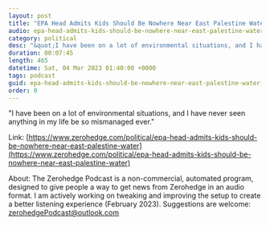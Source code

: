 ```yaml
---
layout: post
title: "EPA Head Admits Kids Should Be Nowhere Near East Palestine Water"
audio: epa-head-admits-kids-should-be-nowhere-near-east-palestine-water-0
category: political
desc: "&quot;I have been on a lot of environmental situations, and I have never seen anything in my life be so mismanaged ever.&quot; "
duration: 00:07:45
length: 465
datetime: Sat, 04 Mar 2023 01:40:00 +0000
tags: podcast
guid: epa-head-admits-kids-should-be-nowhere-near-east-palestine-water-0
order: 0
---
```

&quot;I have been on a lot of environmental situations, and I have never seen anything in my life be so mismanaged ever.&quot; 

Link: [https://www.zerohedge.com/political/epa-head-admits-kids-should-be-nowhere-near-east-palestine-water](https://www.zerohedge.com/political/epa-head-admits-kids-should-be-nowhere-near-east-palestine-water)

About: The Zerohedge Podcast is a non-commercial, automated program, designed to give people a way to get news from Zerohedge in an audio format.  I am actively working on tweaking and improving the setup to create a better listening experience (February 2023).  Suggestions are welcome: [zerohedgePodcast@outlook.com](mailto:zerohedgePodcast@outlook.com)